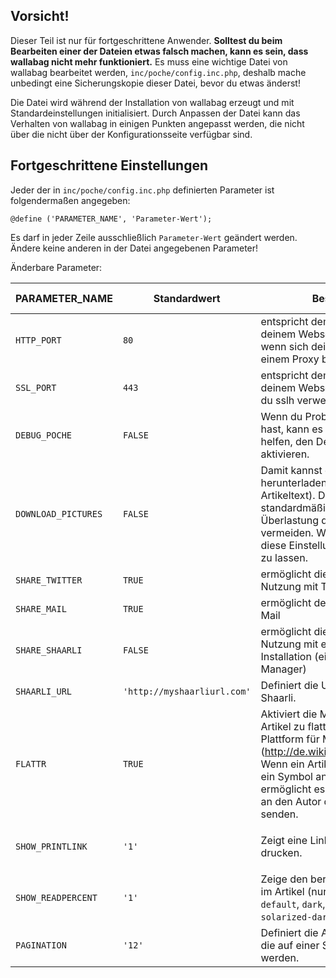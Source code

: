 ## Vorsicht!
Dieser Teil ist nur für fortgeschrittene Anwender. 
**Solltest du beim Bearbeiten einer der Dateien etwas falsch machen, kann es sein, dass wallabag nicht mehr funktioniert.**
Es muss eine wichtige Datei von wallabag bearbeitet werden, `inc/poche/config.inc.php`, deshalb mache unbedingt eine Sicherungskopie dieser Datei, bevor du etwas änderst!

Die Datei wird während der Installation von wallabag erzeugt und mit Standardeinstellungen initialisiert. Durch Anpassen der Datei kann das Verhalten von wallabag in einigen Punkten angepasst werden, die nicht über die nicht über der Konfigurationsseite verfügbar sind.

## Fortgeschrittene Einstellungen

Jeder der in `inc/poche/config.inc.php` definierten Parameter ist folgendermaßen angegeben:

    @define ('PARAMETER_NAME', 'Parameter-Wert');
    
Es darf in jeder Zeile ausschließlich `Parameter-Wert` geändert werden. 
Ändere keine anderen in der Datei angegebenen Parameter!

Änderbare Parameter: 

|PARAMETER_NAME|Standardwert|Beschreibung|erwarteter Wert|
|---|---|---|:---:|
`HTTP_PORT`         | `80`| entspricht dem HTTP-Port auf deinem Webserver. Nur ändern, wenn sich dein Web-Server hinter einem Proxy befindet. | ganze Zahl|
|`SSL_PORT`         | `443`| entspricht dem SSL-Port auf deinem Webserver. Ändern, wenn du sslh verwendest.| ganze Zahl|
|`DEBUG_POCHE`      | `FALSE`| Wenn du Probleme mit wallabag hast, kann es bei der Fehlersuche helfen, den Debug-Modus zu aktivieren. | `TRUE` / `FALSE`|
|`DOWNLOAD_PICTURES`| `FALSE`| Damit kannst du Bilder aus Artikeln herunterladen (zusätzlich zum Artikeltext). Diese Einstellung ist standardmäßig deaktiviert, um eine Überlastung des Webservers zu vermeiden. Wir bevorzugen, dich diese Einstellung selbst aktivieren zu lassen. | `TRUE` / `FALSE`|
|`SHARE_TWITTER`    | `TRUE`| ermöglicht die gemeinsame Nutzung mit Twitter | `TRUE` / `FALSE`|
|`SHARE_MAIL`       | `TRUE`| ermöglicht den Austausch per E-Mail | `TRUE` / `FALSE`|
|`SHARE_SHAARLI`    | `FALSE`| ermöglicht die gemeinsame Nutzung mit einer Shaarli-Installation (ein Lesezeichen-Manager) | `TRUE` / `FALSE`|
|`SHAARLI_URL`      | `'http://myshaarliurl.com'`| Definiert die URL Ihrer Installation Shaarli.| URL|
|`FLATTR`           | `TRUE`| Aktiviert die Möglichkeit, einen Artikel zu flattrn ([Flattr ist eine Plattform für Mikrospenden] (http://de.wikipedia.org/wiki/Flattr)). Wenn ein Artikel flattrbar ist, wird ein Symbol angezeigt und ermöglicht es, eine Mikro-Spende an den Autor des Artikels zu senden. | `TRUE` / `FALSE`|
|`SHOW_PRINTLINK`   | `'1'`| Zeigt eine Link, um einen Artikel zu drucken. | `'0'` (deaktiviert), `'1'` (aktiviert)|
|`SHOW_READPERCENT` | `'1'`| Zeige den bereits gelesenen Anteil im Artikel (nur bei den Themes `default`, `dark`, `dmagenta`, `solarized`, `solarized-dark`). | `'0'` (deaktiviert), `'1'` (aktiviert)|
|`PAGINATION`       | `'12'`| Definiert die Anzahl der Einträge, die auf einer Seite dargestellt werden. | ganze Zahl|
